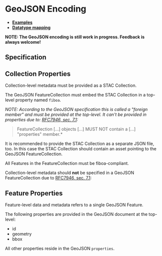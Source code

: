 # GeoJSON Encoding

- **[Examples](examples/)**
- **[Datatype mapping](datatypes.md)**

**NOTE: The GeoJSON encoding is still work in progress. Feedback is always welcome!**

## Specification

## Collection Properties

Collection-level metadata must be provided as a STAC Collection.

The GeoJSON FeatureCollection must embed the STAC Collection in a top-level property named `fiboa`.

*NOTE: According to the GeoJSON specification this is called a "foreign member" and must be
provided at the top-level. It can't be provided in properties due to:
[RFC7946, sec. 7.1](https://datatracker.ietf.org/doc/html/rfc7946#section-7.1):*
> FeatureCollection \[...] objects \[...] MUST NOT contain a \[...] "properties" member.*

It is recommended to provide the STAC Collection as a separate JSON file, too.
In this case the STAC Collection should contain an asset pointing to the GeoJSON FeatureCollection.

All Features in the FeatureCollection must be fiboa-compliant.

Collection-level metadata should **not** be specified in a GeoJSON FeatureCollection
due to [RFC7946, sec. 7.1](https://datatracker.ietf.org/doc/html/rfc7946#section-7.1): 

## Feature Properties

Feature-level data and metadata refers to a single GeoJSON Feature.

The following properties are provided in the GeoJSON document at the top-level:
- id
- geometry
- bbox

All other properties reside in the GeoJSON `properties`.
